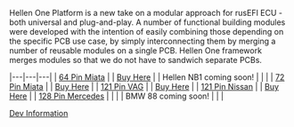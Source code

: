 
Hellen One Platform is a new take on a modular approach for rusEFI ECU - both universal and plug-and-play.
A number of functional building modules were developed with the intention of easily combining those depending on the specific PCB use case, by simply interconnecting them by merging a number of reusable modules on a single PCB. Hellen One framework merges modules so that we do not have to sandwich separate PCBs.



|---|---|---|
| [64 Pin Miata](Hellen64-Miata-NA6-94) |   |  [Buy Here](https://www.ebay.com/itm/234060110093) |
| Hellen NB1 coming soon!  |   |   |
| [72 Pin Miata](Hellen72)  |   |  [Buy Here](https://www.ebay.com/itm/334064047907) |
| [121 Pin VAG](Hellen121VAG)  |   |  [Buy Here](https://www.ebay.com/itm/334048095704) |
| [121 Pin Nissan](Hellen-121-Nissan)  | |   [Buy Here](https://www.ebay.com/itm/334061645783)  |
| [128 Pin Mercedes](Hellen-128-Mercedes)  |   |   |
| BMW 88 coming soon!  |   |   |






[Dev Information](https://github.com/andreika-git/hellen-one/wiki) 